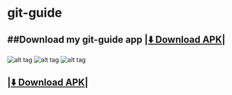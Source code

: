 git-guide
=========
##Download my git-guide app
|[:arrow_down: Download APK](https://play.google.com/store/apps/details?id=com.rajvaibhav.gitguide&hl=en)|
-----------------------------------------------------------------------------------------------------------


![alt tag](https://github.com/rajeshmule/git-guide/blob/master/screenshot/g1.png)
![alt tag](https://github.com/rajeshmule/git-guide/blob/master/screenshot/g2.png)
![alt tag](https://github.com/rajeshmule/git-guide/blob/master/screenshot/g3.png)

|[:arrow_down: Download APK](https://play.google.com/store/apps/details?id=com.rajvaibhav.gitguide&hl=en)|
-----------------------------------------------------------------------------------------------------------

